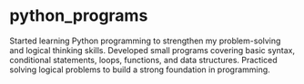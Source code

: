 # python_programs
Started learning Python programming to strengthen my problem-solving and logical thinking skills. Developed small programs covering basic syntax, conditional statements, loops, functions, and data structures. Practiced solving logical problems to build a strong foundation in programming.
